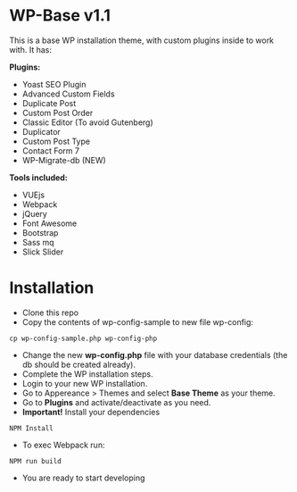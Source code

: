 # WP-Base v1.1

This is a base WP installation theme, with custom plugins inside to work with. It has: 

**Plugins:**
- Yoast SEO Plugin
- Advanced Custom Fields
- Duplicate Post
- Custom Post Order
- Classic Editor (To avoid Gutenberg)
- Duplicator
- Custom Post Type
- Contact Form 7
- WP-Migrate-db (NEW)

**Tools included:**

- VUEjs
- Webpack
- jQuery
- Font Awesome
- Bootstrap
- Sass mq
- Slick Slider


# Installation

- Clone this repo
- Copy the contents of wp-config-sample to new file wp-config:
```
cp wp-config-sample.php wp-config-php
```
- Change the new **wp-config.php** file with your database credentials (the db should be created already).
- Complete the WP installation steps.
- Login to your new WP installation.
- Go to Appereance > Themes and select **Base Theme** as your theme.
- Go to **Plugins** and activate/deactivate as you need.
- **Important!** Install your dependencies
```
NPM Install
```
- To exec Webpack run:
```
NPM run build
```
- You are ready to start developing